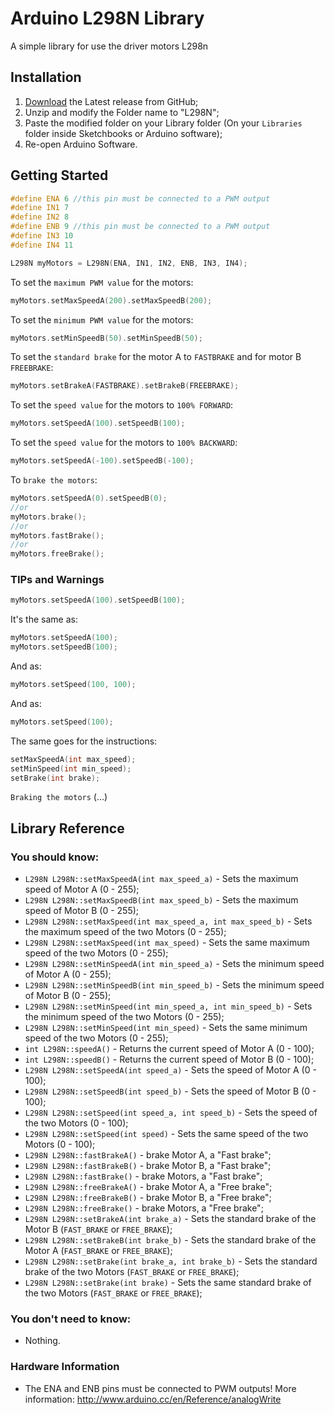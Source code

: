 # Arduino L298N Library
A simple library for use the driver motors L298n

## Installation

1. [Download](https://github.com/MarceloFariaz/Arduino-L298N-Library/archive/master.zip) the Latest release from GitHub;
2. Unzip and modify the Folder name to "L298N";
3. Paste the modified folder on your Library folder (On your `Libraries` folder inside Sketchbooks or Arduino software);
4. Re-open Arduino Software.

## Getting Started

```c++
#define ENA 6 //this pin must be connected to a PWM output
#define IN1 7
#define IN2 8
#define ENB 9 //this pin must be connected to a PWM output
#define IN3 10
#define IN4 11

L298N myMotors = L298N(ENA, IN1, IN2, ENB, IN3, IN4);
```

To set the `maximum PWM value` for the motors:

```c++
myMotors.setMaxSpeedA(200).setMaxSpeedB(200);
```

To set the `minimum PWM value` for the motors:

```c++
myMotors.setMinSpeedB(50).setMinSpeedB(50);
```

To set the `standard brake` for the motor A to `FASTBRAKE` and for motor B `FREEBRAKE`:

```c++
myMotors.setBrakeA(FASTBRAKE).setBrakeB(FREEBRAKE);
```

To set the `speed value` for the motors to `100% FORWARD`:

```c++
myMotors.setSpeedA(100).setSpeedB(100);
```

To set the `speed value` for the motors to `100% BACKWARD`:

```c++
myMotors.setSpeedA(-100).setSpeedB(-100);
```

To `brake the motors`:

```c++
myMotors.setSpeedA(0).setSpeedB(0);
//or
myMotors.brake();
//or
myMotors.fastBrake();
//or
myMotors.freeBrake();
```

### TIPs and Warnings

```c++
myMotors.setSpeedA(100).setSpeedB(100);
```

It's the same as:

```c++
myMotors.setSpeedA(100);
myMotors.setSpeedB(100);
```

And as:

```c++
myMotors.setSpeed(100, 100);
```

And as:

```c++
myMotors.setSpeed(100);
```

The same goes for the instructions:

```c++
setMaxSpeedA(int max_speed);
setMinSpeed(int min_speed);
setBrake(int brake);
```

`Braking the motors`
(...)

## Library Reference

### You should know:
- `L298N L298N::setMaxSpeedA(int max_speed_a)` - Sets the maximum speed of Motor A (0 - 255);
- `L298N L298N::setMaxSpeedB(int max_speed_b)` - Sets the maximum speed of Motor B (0 - 255);
- `L298N L298N::setMaxSpeed(int max_speed_a, int max_speed_b)` - Sets the maximum speed of the two Motors (0 - 255);
- `L298N L298N::setMaxSpeed(int max_speed)` - Sets the same maximum speed of the two Motors (0 - 255);
- `L298N L298N::setMinSpeedA(int min_speed_a)` - Sets the minimum speed of Motor A (0 - 255);
- `L298N L298N::setMinSpeedB(int min_speed_b)` - Sets the minimum speed of Motor B (0 - 255);
- `L298N L298N::setMinSpeed(int min_speed_a, int min_speed_b)` - Sets the minimum speed of the two Motors (0 - 255);
- `L298N L298N::setMinSpeed(int min_speed)` - Sets the same minimum speed of the two Motors (0 - 255);
- `int L298N::speedA()` - Returns the current speed of Motor A (0 - 100);
- `int L298N::speedB()` - Returns the current speed of Motor B (0 - 100);
- `L298N L298N::setSpeedA(int speed_a)` - Sets the speed of Motor A (0 - 100);
- `L298N L298N::setSpeedB(int speed_b)` - Sets the speed of Motor B (0 - 100);
- `L298N L298N::setSpeed(int speed_a, int speed_b)` -  Sets the speed of the two Motors (0 - 100);
- `L298N L298N::setSpeed(int speed)` - Sets the same speed of the two Motors (0 - 100);
- `L298N L298N::fastBrakeA()` - brake Motor A, a "Fast brake";
- `L298N L298N::fastBrakeB()` - brake Motor B, a "Fast brake";
- `L298N L298N::fastBrake()` - brake Motors, a "Fast brake";
- `L298N L298N::freeBrakeA()` - brake Motor A, a "Free brake";
- `L298N L298N::freeBrakeB()` - brake Motor B, a "Free brake";
- `L298N L298N::freeBrake()` - brake Motors, a "Free brake";
- `L298N L298N::setBrakeA(int brake_a)` - Sets the standard brake of the Motor B (`FAST_BRAKE` or `FREE_BRAKE`);
- `L298N L298N::setBrakeB(int brake_b)` - Sets the standard brake of the Motor A (`FAST_BRAKE` or `FREE_BRAKE`);
- `L298N L298N::setBrake(int brake_a, int brake_b)` - Sets the standard brake of the two Motors (`FAST_BRAKE` or `FREE_BRAKE`);
- `L298N L298N::setBrake(int brake)` - Sets the same standard brake of the two Motors (`FAST_BRAKE` or `FREE_BRAKE`);

### You don't need to know:
- Nothing.


### Hardware Information
- The ENA and ENB pins must be connected to PWM outputs!
  More information: http://www.arduino.cc/en/Reference/analogWrite
